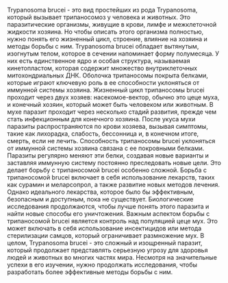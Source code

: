 Trypanosoma brucei - это вид простейших из рода Trypanosoma, который вызывает трипаносомоз у человека и животных. Это паразитические организмы, живущие в крови, лимфе и межклеточной жидкости хозяина. Но чтобы описать этого организма полностью, нужно понять его жизненный цикл, строение, влияние на хозяина и методы борьбы с ним.
Trypanosoma brucei обладает вытянутым, изогнутым телом, которое в сечении напоминает форму полумесяца. У них есть единственное ядро и особая структура, называемая кинетопластом, которая содержит множество внутриклеточных митохондриальных ДНК. Оболочка трипаносомы покрыта белками, которые играют ключевую роль в ее способности уклоняться от иммунной системы хозяина.
Жизненный цикл трипаносомы brucei проходит через двух хозяев: насекомое-вектор, обычно это цеце муха, и конечный хозяин, который может быть человеком или животным. В мухе паразит проходит через несколько стадий развития, прежде чем стать инфекционным для конечного хозяина. После укуса мухи паразиты распространяются по крови хозяева, вызывая симптомы, такие как лихорадка, слабость, бессонница и, в конечном итоге, смерть, если не лечить.
Способность трипаносомы brucei уклоняться от иммунной системы хозяина связана с ее покровными белками. Паразиты регулярно меняют эти белки, создавая новые варианты и заставляя иммунную систему постоянно преследовать новые цели. Это делает борьбу с трипаносомой brucei особенно сложной.
Борьба с трипаносомой brucei включает в себя использование лекарств, таких как сурамин и меларсопрол, а также развитие новых методов лечения. Однако идеального лекарства, которое было бы эффективным, безопасным и доступным, пока не существует. Биологические исследования продолжаются, чтобы лучше понять этого паразита и найти новые способы его уничтожения.
Важным аспектом борьбы с трипаносомой brucei является контроль над популяцией цеце мух. Это может включать в себя использование инсектицидов или метода стерилизации самцов, который ограничивает размножение мух.
В целом, Trypanosoma brucei - это сложный и изощренный паразит, который продолжает представлять серьезную угрозу для здоровья людей и животных во многих частях мира. Несмотря на значительные успехи в его изучении, нужно продолжать исследования, чтобы разработать более эффективные методы борьбы с ним.